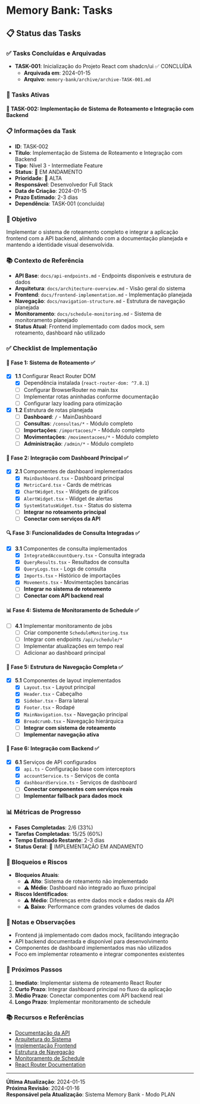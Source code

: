 # Memory Bank: Tasks

## 📋 Status das Tasks

### ✅ Tasks Concluídas e Arquivadas
- **TASK-001**: Inicialização do Projeto React com shadcn/ui ✅ CONCLUÍDA
  - **Arquivada em**: 2024-01-15
  - **Arquivo**: `memory-bank/archive/archive-TASK-001.md`

### 🔄 Tasks Ativas

#### 🚀 TASK-002: Implementação de Sistema de Roteamento e Integração com Backend

### 📋 Informações da Task
- **ID**: TASK-002
- **Título**: Implementação de Sistema de Roteamento e Integração com Backend
- **Tipo**: Nível 3 - Intermediate Feature
- **Status**: 🔄 EM ANDAMENTO
- **Prioridade**: 🔴 ALTA
- **Responsável**: Desenvolvedor Full Stack
- **Data de Criação**: 2024-01-15
- **Prazo Estimado**: 2-3 dias
- **Dependência**: TASK-001 (concluída)

### 🎯 Objetivo
Implementar o sistema de roteamento completo e integrar a aplicação frontend com a API backend, alinhando com a documentação planejada e mantendo a identidade visual desenvolvida.

### 📚 Contexto de Referência
- **API Base**: `docs/api-endpoints.md` - Endpoints disponíveis e estrutura de dados
- **Arquitetura**: `docs/architecture-overview.md` - Visão geral do sistema
- **Frontend**: `docs/frontend-implementation.md` - Implementação planejada
- **Navegação**: `docs/navigation-structure.md` - Estrutura de navegação planejada
- **Monitoramento**: `docs/schedule-monitoring.md` - Sistema de monitoramento planejado
- **Status Atual**: Frontend implementado com dados mock, sem roteamento, dashboard não utilizado

### ✅ Checklist de Implementação

#### 🔌 Fase 1: Sistema de Roteamento ✅
- [x] **1.1** Configurar React Router DOM
  - [x] Dependência instalada (`react-router-dom: ^7.8.1`)
  - [ ] Configurar BrowserRouter no main.tsx
  - [ ] Implementar rotas aninhadas conforme documentação
  - [ ] Configurar lazy loading para otimização

- [x] **1.2** Estrutura de rotas planejada
  - [ ] **Dashboard**: `/` - MainDashboard
  - [ ] **Consultas**: `/consultas/*` - Módulo completo
  - [ ] **Importações**: `/importacoes/*` - Módulo completo
  - [ ] **Movimentações**: `/movimentacoes/*` - Módulo completo
  - [ ] **Administração**: `/admin/*` - Módulo completo

#### 🎨 Fase 2: Integração com Dashboard Principal ✅
- [x] **2.1** Componentes de dashboard implementados
  - [x] `MainDashboard.tsx` - Dashboard principal
  - [x] `MetricCard.tsx` - Cards de métricas
  - [x] `ChartWidget.tsx` - Widgets de gráficos
  - [x] `AlertWidget.tsx` - Widget de alertas
  - [x] `SystemStatusWidget.tsx` - Status do sistema
  - [ ] **Integrar no roteamento principal**
  - [ ] **Conectar com serviços da API**

#### 🔍 Fase 3: Funcionalidades de Consulta Integradas ✅
- [x] **3.1** Componentes de consulta implementados
  - [x] `IntegratedAccountQuery.tsx` - Consulta integrada
  - [x] `QueryResults.tsx` - Resultados de consulta
  - [x] `QueryLogs.tsx` - Logs de consulta
  - [x] `Imports.tsx` - Histórico de importações
  - [x] `Movements.tsx` - Movimentações bancárias
  - [ ] **Integrar no sistema de roteamento**
  - [ ] **Conectar com API backend real**

#### 📊 Fase 4: Sistema de Monitoramento de Schedule ✅
- [ ] **4.1** Implementar monitoramento de jobs
  - [ ] Criar componente `ScheduleMonitoring.tsx`
  - [ ] Integrar com endpoints `/api/schedule/*`
  - [ ] Implementar atualizações em tempo real
  - [ ] Adicionar ao dashboard principal

#### 🎯 Fase 5: Estrutura de Navegação Completa ✅
- [x] **5.1** Componentes de layout implementados
  - [x] `Layout.tsx` - Layout principal
  - [x] `Header.tsx` - Cabeçalho
  - [x] `Sidebar.tsx` - Barra lateral
  - [x] `Footer.tsx` - Rodapé
  - [x] `MainNavigation.tsx` - Navegação principal
  - [x] `Breadcrumb.tsx` - Navegação hierárquica
  - [ ] **Integrar com sistema de roteamento**
  - [ ] **Implementar navegação ativa**

#### 🔧 Fase 6: Integração com Backend ✅
- [x] **6.1** Serviços de API configurados
  - [x] `api.ts` - Configuração base com interceptors
  - [x] `accountService.ts` - Serviços de conta
  - [x] `dashboardService.ts` - Serviços de dashboard
  - [ ] **Conectar componentes com serviços reais**
  - [ ] **Implementar fallback para dados mock**

### 📊 Métricas de Progresso
- **Fases Completadas**: 2/6 (33%)
- **Tarefas Completadas**: 15/25 (60%)
- **Tempo Estimado Restante**: 2-3 dias
- **Status Geral**: 🔄 IMPLEMENTAÇÃO EM ANDAMENTO

### 🚨 Bloqueios e Riscos
- **Bloqueios Atuais**: 
  - ⚠️ **Alto**: Sistema de roteamento não implementado
  - ⚠️ **Médio**: Dashboard não integrado ao fluxo principal
- **Riscos Identificados**:
  - ⚠️ **Médio**: Diferenças entre dados mock e dados reais da API
  - ⚠️ **Baixo**: Performance com grandes volumes de dados

### 📝 Notas e Observações
- Frontend já implementado com dados mock, facilitando integração
- API backend documentada e disponível para desenvolvimento
- Componentes de dashboard implementados mas não utilizados
- Foco em implementar roteamento e integrar componentes existentes

### 🔄 Próximos Passos
1. **Imediato**: Implementar sistema de roteamento React Router
2. **Curto Prazo**: Integrar dashboard principal no fluxo da aplicação
3. **Médio Prazo**: Conectar componentes com API backend real
4. **Longo Prazo**: Implementar monitoramento de schedule

### 📚 Recursos e Referências
- [Documentação da API](docs/api-endpoints.md)
- [Arquitetura do Sistema](docs/architecture-overview.md)
- [Implementação Frontend](docs/frontend-implementation.md)
- [Estrutura de Navegação](docs/navigation-structure.md)
- [Monitoramento de Schedule](docs/schedule-monitoring.md)
- [React Router Documentation](https://reactrouter.com/)

---

**Última Atualização**: 2024-01-15  
**Próxima Revisão**: 2024-01-16  
**Responsável pela Atualização**: Sistema Memory Bank - Modo PLAN
